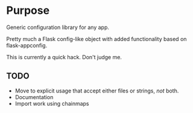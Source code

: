 
Purpose
=======

Generic configuration library for any app.

Pretty much a Flask config-like object with added functionality based on flask-appconfig.

This is currently a quick hack. Don't judge me.

TODO
----

- Move to explicit usage that accept either files or strings, *not* both.
- Documentation
- Import work using chainmaps
